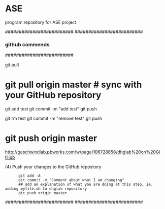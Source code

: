 # ASE
program repository for ASE project


#########################
#########################
### github commends ####
#########################

git pull
# git pull origin master # sync with your GitHub repository

git add test
git commit -m "add test"
git push

git rm test
git commit -m "remove test"
git push

# git push origin master


http://geschwindlab.pbworks.com/w/page/106728858/dhglab%20on%20GitHub

(4) Push your changes to the GitHub repository
 
          git add -A
          git commit -m "Comment about what I am changing"
          ## add an explanation of what you are doing at this step, ie. adding myfile.sh to dhglab repository
          git push origin master

#########################
#########################
